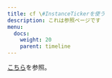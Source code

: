 ```yaml
---
title: cf \#InstanceTickerを使う
description: これは参照ページです
menu:
  docs:
    weight: 20
    parent: timeline
---
```


[こちら](https://docs.thedesk.top/settings/timeline/ticker)を参照。